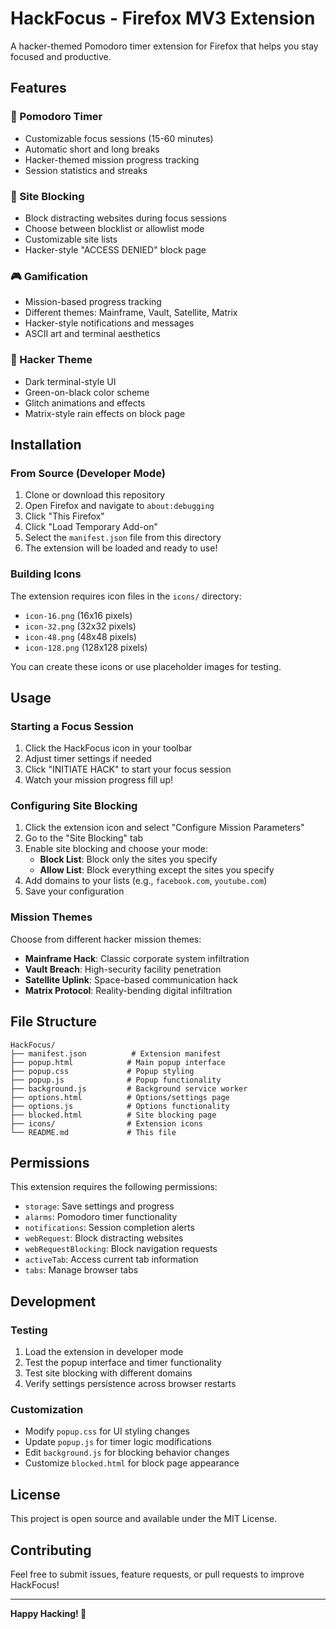 # HackFocus - Firefox MV3 Extension

A hacker-themed Pomodoro timer extension for Firefox that helps you stay focused and productive.

## Features

### 🎯 Pomodoro Timer
- Customizable focus sessions (15-60 minutes)
- Automatic short and long breaks
- Hacker-themed mission progress tracking
- Session statistics and streaks

### 🚫 Site Blocking
- Block distracting websites during focus sessions
- Choose between blocklist or allowlist mode
- Customizable site lists
- Hacker-style "ACCESS DENIED" block page

### 🎮 Gamification
- Mission-based progress tracking
- Different themes: Mainframe, Vault, Satellite, Matrix
- Hacker-style notifications and messages
- ASCII art and terminal aesthetics

### 🎨 Hacker Theme
- Dark terminal-style UI
- Green-on-black color scheme
- Glitch animations and effects
- Matrix-style rain effects on block page

## Installation

### From Source (Developer Mode)

1. Clone or download this repository
2. Open Firefox and navigate to `about:debugging`
3. Click "This Firefox"
4. Click "Load Temporary Add-on"
5. Select the `manifest.json` file from this directory
6. The extension will be loaded and ready to use!

### Building Icons

The extension requires icon files in the `icons/` directory:
- `icon-16.png` (16x16 pixels)
- `icon-32.png` (32x32 pixels) 
- `icon-48.png` (48x48 pixels)
- `icon-128.png` (128x128 pixels)

You can create these icons or use placeholder images for testing.

## Usage

### Starting a Focus Session
1. Click the HackFocus icon in your toolbar
2. Adjust timer settings if needed
3. Click "INITIATE HACK" to start your focus session
4. Watch your mission progress fill up!

### Configuring Site Blocking
1. Click the extension icon and select "Configure Mission Parameters"
2. Go to the "Site Blocking" tab
3. Enable site blocking and choose your mode:
   - **Block List**: Block only the sites you specify
   - **Allow List**: Block everything except the sites you specify
4. Add domains to your lists (e.g., `facebook.com`, `youtube.com`)
5. Save your configuration

### Mission Themes
Choose from different hacker mission themes:
- **Mainframe Hack**: Classic corporate system infiltration
- **Vault Breach**: High-security facility penetration  
- **Satellite Uplink**: Space-based communication hack
- **Matrix Protocol**: Reality-bending digital infiltration

## File Structure

```
HackFocus/
├── manifest.json          # Extension manifest
├── popup.html            # Main popup interface
├── popup.css             # Popup styling
├── popup.js              # Popup functionality
├── background.js         # Background service worker
├── options.html          # Options/settings page
├── options.js            # Options functionality
├── blocked.html          # Site blocking page
├── icons/                # Extension icons
└── README.md             # This file
```

## Permissions

This extension requires the following permissions:
- `storage`: Save settings and progress
- `alarms`: Pomodoro timer functionality
- `notifications`: Session completion alerts
- `webRequest`: Block distracting websites
- `webRequestBlocking`: Block navigation requests
- `activeTab`: Access current tab information
- `tabs`: Manage browser tabs

## Development

### Testing
1. Load the extension in developer mode
2. Test the popup interface and timer functionality
3. Test site blocking with different domains
4. Verify settings persistence across browser restarts

### Customization
- Modify `popup.css` for UI styling changes
- Update `popup.js` for timer logic modifications
- Edit `background.js` for blocking behavior changes
- Customize `blocked.html` for block page appearance

## License

This project is open source and available under the MIT License.

## Contributing

Feel free to submit issues, feature requests, or pull requests to improve HackFocus!

---

**Happy Hacking! 🚀**
